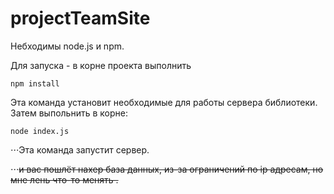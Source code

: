 # projectTeamSite
Небходимы node.js и npm.  

Для запуска - в корне проекта выполнить 
```
npm install
```
Эта команда установит необходимые для работы сервера библиотеки.   
Затем выпольнить в корне:  

```
node index.js
```
⋅⋅⋅Эта команда запустит сервер.  

⋅⋅⋅~~и вас пошлёт нахер база данных, из-за ограничений по ip адресам, но мне лень что-то менять .~~

